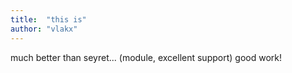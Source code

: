 ```yaml
---
title:  "this is"
author: "vlakx"
---
```

much better than seyret... (module, excellent support) good work!